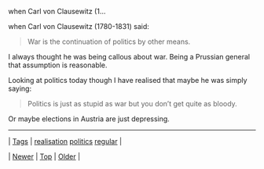 <!--
title: when Carl von Clausewitz (1780-1831) said
date: 2020-06-28T15:27:00.177Z
tags: realisation, politics, regular
-->


when Carl von Clausewitz (1...

<p>when Carl von Clausewitz (1780-1831) said:</p>

<blockquote>
  <p>War is the continuation of politics by other means.</p>
</blockquote>

<p>I always thought he was being callous about war. Being a Prussian general that assumption is reasonable.</p>

<p>Looking at politics today though I have realised that maybe he was simply saying:</p>

<blockquote>
  <p>Politics is just as stupid as war but you don’t get quite as bloody.</p>
</blockquote>

<p>Or maybe elections in Austria are just depressing.</p>

<!--BOTTOM-POST-NAVIGATION-->
---

| [Tags](tags.md) | [realisation](tag-realisation.md) [politics](tag-politics.md) [regular](tag-regular.md) |

| [Newer](62628228846.md) | [Top](index.md) | [Older](62725294646.md) |